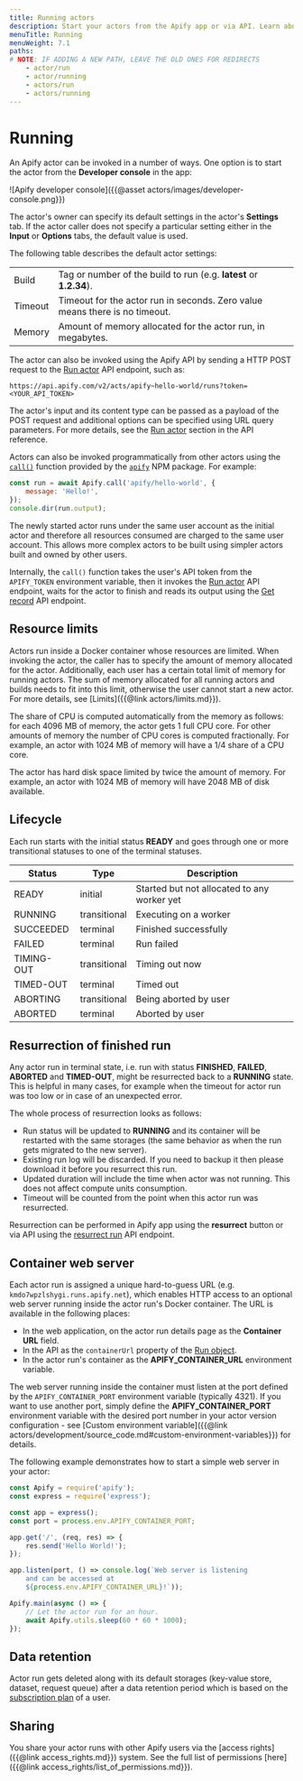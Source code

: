 ```yaml
---
title: Running actors
description: Start your actors from the Apify app or via API. Learn about actor lifecycles, how to specify settings and version, provide input and resurrect finished runs.
menuTitle: Running
menuWeight: 7.1
paths:
# NOTE: IF ADDING A NEW PATH, LEAVE THE OLD ONES FOR REDIRECTS
    - actor/run
    - actor/running
    - actors/run
    - actors/running
---
```


# [](#running)Running

An Apify actor can be invoked in a number of ways. One option is to start the actor from the **Developer console** in the app:

![Apify developer console]({{@asset actors/images/developer-console.png}})

The actor's owner can specify its default settings in the actor's **Settings** tab. If the actor caller does not specify a particular setting either in the **Input** or **Options** tabs, the default value is used.

The following table describes the default actor settings:

|||
|--- |--- |
|Build|Tag or number of the build to run (e.g. **latest** or **1.2.34**).|
|Timeout|Timeout for the actor run in seconds. Zero value means there is no timeout.|
|Memory|Amount of memory allocated for the actor run, in megabytes.|

The actor can also be invoked using the Apify API by sending a HTTP POST request to the [Run actor](https://docs.apify.com/api/v2/#/reference/actors/run-collection/run-actor) API endpoint, such as:

```text
https://api.apify.com/v2/acts/apify~hello-world/runs?token=<YOUR_API_TOKEN>
```

The actor's input and its content type can be passed as a payload of the POST request and additional options can be specified using URL query parameters. For more details, see the [Run actor](https://docs.apify.com/api/v2/#/reference/actors/run-collection/run-actor) section in the API reference.

Actors can also be invoked programmatically from other actors using the [`call()`](https://sdk.apify.com/docs/api/apify#apifycallactid-input-options) function provided by the [`apify`](https://sdk.apify.com/) NPM package. For example:

```js
const run = await Apify.call('apify/hello-world', {
    message: 'Hello!',
});
console.dir(run.output);
```

The newly started actor runs under the same user account as the initial actor and therefore all resources consumed are charged to the same user account. This allows more complex actors to be built using simpler actors built and owned by other users.

Internally, the `call()` function takes the user's API token from the `APIFY_TOKEN` environment variable, then it invokes the [Run actor](https://docs.apify.com/api/v2/#/reference/actors/run-collection/run-actor) API endpoint, waits for the actor to finish and reads its output using the [Get record](https://docs.apify.com/api/v2/#/reference/key-value-stores/record/get-record) API endpoint.

## [](#resource-limits)Resource limits

Actors run inside a Docker container whose resources are limited. When invoking the actor, the caller has to specify the amount of memory allocated for the actor. Additionally, each user has a certain total limit of memory for running actors. The sum of memory allocated for all running actors and builds needs to fit into this limit, otherwise the user cannot start a new actor. For more details, see [Limits]({{@link actors/limits.md}}).

The share of CPU is computed automatically from the memory as follows: for each 4096 MB of memory, the actor gets 1 full CPU core. For other amounts of memory the number of CPU cores is computed fractionally. For example, an actor with 1024 MB of memory will have a 1/4 share of a CPU core.

The actor has hard disk space limited by twice the amount of memory. For example, an actor with 1024 MB of memory will have 2048 MB of disk available.

## [](#lifecycle)Lifecycle

Each run starts with the initial status **READY** and goes through one or more transitional statuses to one of the terminal statuses.

|Status|Type|Description|
|--- |--- |--- |
|READY|initial|Started but not allocated to any worker yet|
|RUNNING|transitional|Executing on a worker|
|SUCCEEDED|terminal|Finished successfully|
|FAILED|terminal|Run failed|
|TIMING-OUT|transitional|Timing out now|
|TIMED-OUT|terminal|Timed out|
|ABORTING|transitional|Being aborted by user|
|ABORTED|terminal|Aborted by user|

## [](#resurrection-of-finished-run)Resurrection of finished run

Any actor run in terminal state, i.e. run with status **FINISHED**, **FAILED**, **ABORTED** and **TIMED-OUT**, might be resurrected back to a **RUNNING** state. This is helpful in many cases, for example when the timeout for actor run was too low or in case of an unexpected error.

The whole process of resurrection looks as follows:

* Run status will be updated to **RUNNING** and its container will be restarted with the same storages (the same behavior as when the run gets migrated to the new server).
* Existing run log will be discarded. If you need to backup it then please download it before you resurrect this run.
* Updated duration will include the time when actor was not running. This does not affect compute units consumption.
* Timeout will be counted from the point when this actor run was resurrected.

Resurrection can be performed in Apify app using the **resurrect** button or via API using the [resurrect run](https://docs.apify.com/api/v2#/reference/actors/resurrect-run) API endpoint.

## [](#container-web-server)Container web server

Each actor run is assigned a unique hard-to-guess URL (e.g. `kmdo7wpzlshygi.runs.apify.net`), which enables HTTP access to an optional web server running inside the actor run's Docker container. The URL is available in the following places:

* In the web application, on the actor run details page as the **Container URL** field.
* In the API as the `containerUrl` property of the [Run object](https://docs.apify.com/api/v2#/reference/actors/run-object/get-run).
* In the actor run's container as the **APIFY_CONTAINER_URL** environment variable.

The web server running inside the container must listen at the port defined by the `APIFY_CONTAINER_PORT` environment variable (typically 4321). If you want to use another port, simply define the **APIFY_CONTAINER_PORT** environment variable with the desired port number in your actor version configuration - see [Custom environment variable]({{@link actors/development/source_code.md#custom-environment-variables}}) for details.

The following example demonstrates how to start a simple web server in your actor:

```js
const Apify = require('apify');
const express = require('express');

const app = express();
const port = process.env.APIFY_CONTAINER_PORT;

app.get('/', (req, res) => {
    res.send('Hello World!');
});

app.listen(port, () => console.log(`Web server is listening
    and can be accessed at
    ${process.env.APIFY_CONTAINER_URL}!`));

Apify.main(async () => {
    // Let the actor run for an hour.
    await Apify.utils.sleep(60 * 60 * 1000);
});
```

## [](#data-retention)Data retention

Actor run gets deleted along with its default storages (key-value store, dataset, request queue) after a data retention period which is based on the [subscription plan](https://apify.com/pricing) of a user.

## [](#sharing) Sharing

You share your actor runs with other Apify users via the [access rights]({{@link access_rights.md}}) system. See the full list of permissions [here]({{@link access_rights/list_of_permissions.md}}).

